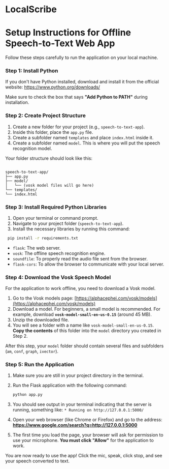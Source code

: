 # LocalScribe

# Setup Instructions for Offline Speech-to-Text Web App

Follow these steps carefully to run the application on your local machine.

### Step 1: Install Python

If you don't have Python installed, download and install it from the official website:
<https://www.python.org/downloads/>

Make sure to check the box that says **"Add Python to PATH"** during installation.

### Step 2: Create Project Structure

1. Create a new folder for your project (e.g., `speech-to-text-app`).
2. Inside this folder, place the `app.py` file.
3. Create a subfolder named `templates` and place `index.html` inside it.
4. Create a subfolder named `model`. This is where you will put the speech recognition model.

Your folder structure should look like this:

```

speech-to-text-app/
├── app.py
├── model/
│   └── (vosk model files will go here)
└── templates/
└── index.html

````

### Step 3: Install Required Python Libraries

1. Open your terminal or command prompt.
2. Navigate to your project folder (`speech-to-text-app`).
3. Install the necessary libraries by running this command:

  ```bash
   pip install -r requirements.txt
  ```

  * `flask`: The web server.
  * `vosk`: The offline speech recognition engine.
  * `soundfile`: To properly read the audio file sent from the browser.
  * `flask-cors`: To allow the browser to communicate with your local server.

### Step 4: Download the Vosk Speech Model

For the application to work offline, you need to download a Vosk model.

1.  Go to the Vosk models page: [https://alphacephei.com/vosk/models](https://alphacephei.com/vosk/models)
2.  Download a model. For beginners, a small model is recommended. For example, download **`vosk-model-small-en-us-0.15`** (around 45 MB).
3.  Unzip the downloaded file.
4.  You will see a folder with a name like `vosk-model-small-en-us-0.15`. **Copy the contents** of this folder into the `model` directory you created in Step 2.

After this step, your `model` folder should contain several files and subfolders (`am`, `conf`, `graph`, `ivector`).

### Step 5: Run the Application

1.  Make sure you are still in your project directory in the terminal.

2.  Run the Flask application with the following command:

    ```bash
    python app.py
    ```

3.  You should see output in your terminal indicating that the server is running, something like:
    `* Running on http://127.0.0.1:5000/`

4.  Open your web browser (like Chrome or Firefox) and go to the address: **https://www.google.com/search?q=http://127.0.0.1:5000**

5.  The first time you load the page, your browser will ask for permission to use your microphone. **You must click "Allow"** for the application to work.

You are now ready to use the app\! Click the mic, speak, click stop, and see your speech converted to text.
